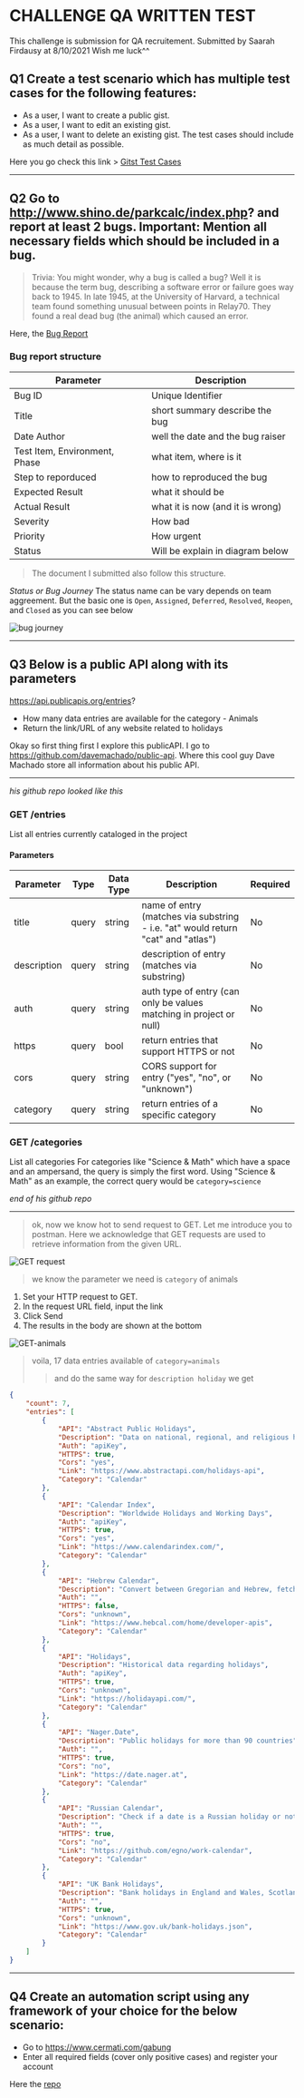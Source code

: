 # CHALLENGE QA WRITTEN TEST

This challenge is submission for QA recruitement.
Submitted by Saarah Firdausy at 8/10/2021
Wish me luck^^

## Q1 Create a test scenario which has multiple test cases for the following features:

* As a user, I want to create a public gist.
* As a user, I want to edit an existing gist.
* As a user, I want to delete an existing gist.
The test cases should include as much detail as possible.

Here you go check this link > [Gitst Test Cases](https://docs.google.com/spreadsheets/d/1v3jSPo4d1-t011l2KXPyZsiYR9apg5hlBq4CVyVstyg/edit?usp=sharing)

---

## Q2 Go to http://www.shino.de/parkcalc/index.php? and report at least 2 bugs. Important: Mention all necessary fields which should be included in a bug.

> Trivia: You might wonder, why a bug is called a bug? Well it is because the term bug, describing a software error or failure goes way back to 1945. In late 1945, at the University of Harvard, a technical team found something unusual between points in Relay70. They found a real dead bug (the animal) which caused an error.

Here, the [Bug Report](https://docs.google.com/spreadsheets/d/1KUyIDTxytCra2WVUkgm4ng4qlWmnbtDbs1pmYt5Dr8s/edit?usp=sharing)

### Bug report structure
| Parameter | Description |
| --- | --- |
| Bug ID | Unique Identifier |
| Title | short summary describe the bug |
| Date Author | well the date and the bug raiser |
| Test Item, Environment, Phase | what item, where is it |
| Step to reporduced | how to reproduced the bug |
| Expected Result | what it should be |
| Actual Result | what it is now (and it is wrong) |
| Severity | How bad |
| Priority | How urgent |
| Status | Will be explain in diagram below |
> The document I submitted also follow this structure.

*Status or Bug Journey*
The status name can be vary depends on team aggreement. But the basic one is `Open`, `Assigned`, `Deferred`, `Resolved`, `Reopen`, and `Closed` as you can see below

![bug journey](./bugjourney.png)


---

## Q3 Below is a public API along with its parameters
https://api.publicapis.org/entries?

* How many data entries are available for the category - Animals
* Return the link/URL of any website related to holidays

Okay so first thing first I explore this publicAPI. I go to https://github.com/davemachado/public-api. Where this cool guy Dave Machado store all information about his public API.

----
*his github repo looked like this*
### **GET** /entries
List all entries currently cataloged in the project

#### Parameters
Parameter | Type | Data Type | Description | Required
| --- | --- | --- | --- | --- |
| title | query | string | name of entry (matches via substring - i.e. "at" would return "cat" and "atlas") | No |
| description | query | string | description of entry (matches via substring) | No |
| auth | query | string | auth type of entry (can only be values matching in project or null) | No |
| https | query | bool | return entries that support HTTPS or not | No |
| cors | query | string | CORS support for entry ("yes", "no", or "unknown") | No |
| category | query | string | return entries of a specific category | No |

### **GET** /categories
List all categories
For categories like "Science & Math" which have a space and an ampersand, the query is simply the first word. Using "Science & Math" as an example, the correct query would be `category=science`

*end of his github repo*

---

>ok, now we know hot to send request to GET. Let me introduce you to postman. Here we acknowledge that GET requests are used to retrieve information from the given URL.

![GET request](./get.png)


>we know the parameter we need is `category` of animals


1. Set your HTTP request to GET.
2. In the request URL field, input the link
3. Click Send
4. The results in the body are shown at the bottom

![GET-animals](./get-animals.png)

>voila, 17 data entries available of `category=animals`
>>and do the same way for `description holiday` we get

```json
{
    "count": 7,
    "entries": [
        {
            "API": "Abstract Public Holidays",
            "Description": "Data on national, regional, and religious holidays via API",
            "Auth": "apiKey",
            "HTTPS": true,
            "Cors": "yes",
            "Link": "https://www.abstractapi.com/holidays-api",
            "Category": "Calendar"
        },
        {
            "API": "Calendar Index",
            "Description": "Worldwide Holidays and Working Days",
            "Auth": "apiKey",
            "HTTPS": true,
            "Cors": "yes",
            "Link": "https://www.calendarindex.com/",
            "Category": "Calendar"
        },
        {
            "API": "Hebrew Calendar",
            "Description": "Convert between Gregorian and Hebrew, fetch Shabbat and Holiday times, etc",
            "Auth": "",
            "HTTPS": false,
            "Cors": "unknown",
            "Link": "https://www.hebcal.com/home/developer-apis",
            "Category": "Calendar"
        },
        {
            "API": "Holidays",
            "Description": "Historical data regarding holidays",
            "Auth": "apiKey",
            "HTTPS": true,
            "Cors": "unknown",
            "Link": "https://holidayapi.com/",
            "Category": "Calendar"
        },
        {
            "API": "Nager.Date",
            "Description": "Public holidays for more than 90 countries",
            "Auth": "",
            "HTTPS": true,
            "Cors": "no",
            "Link": "https://date.nager.at",
            "Category": "Calendar"
        },
        {
            "API": "Russian Calendar",
            "Description": "Check if a date is a Russian holiday or not",
            "Auth": "",
            "HTTPS": true,
            "Cors": "no",
            "Link": "https://github.com/egno/work-calendar",
            "Category": "Calendar"
        },
        {
            "API": "UK Bank Holidays",
            "Description": "Bank holidays in England and Wales, Scotland and Northern Ireland",
            "Auth": "",
            "HTTPS": true,
            "Cors": "unknown",
            "Link": "https://www.gov.uk/bank-holidays.json",
            "Category": "Calendar"
        }
    ]
}
```

---

## Q4 Create an automation script using any framework of your choice for the below scenario:

* Go to https://www.cermati.com/gabung 
* Enter all required fields (cover only positive cases) and register your account 

Here the [repo](https://github.com/sarsavira/cermati)

